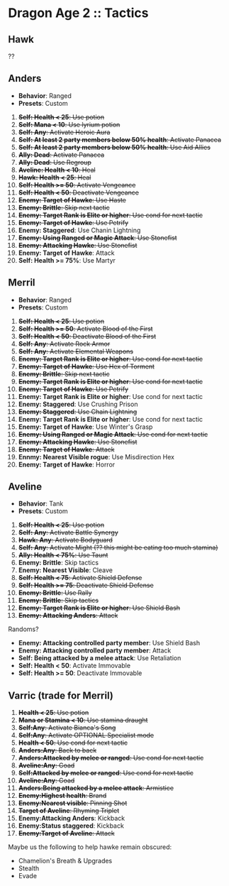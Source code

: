 # Dragon Age 2 :: Tactics

## Hawk

??

## Anders

- **Behavior**: Ranged
- **Presets**: Custom

1. ~~**Self: Health < 25**: Use potion~~
1. ~~**Self: Mana < 10**: Use lyrium potion~~
1. ~~**Self: Any**: Activate Heroic Aura~~
1. ~~**Self: At least 2 party members below 50% health**: Activate Panacea~~
1. ~~**Self: At least 2 party members below 50% health**: Use Aid Allies~~
1. ~~**Ally: Dead**: Activate Panacea~~
1. ~~**Ally: Dead**: Use Regroup~~
1. ~~**Aveline: Health < 10**: Heal~~
1. ~~**Hawk: Health < 25**: Heal~~
1. ~~**Self: Health >= 50**: Activate Vengeance~~
1. ~~**Self: Health < 50**: Deactivate Vengeance~~
1. ~~**Enemy: Target of Hawke**: Use Haste~~
1. ~~**Enemy: Brittle**: Skip next tactic~~
1. ~~**Enemy: Target Rank is Elite or higher**: Use cond for next tactic~~
1. ~~**Enemy: Target of Hawke**: Use Petrify~~
1. **Enemy: Staggered**: Use Chanin Lightning
1. ~~**Enemy: Using Ranged or Magic Attack**: Use Stonefist~~
1. ~~**Enemy: Attacking Hawke**: Use Stonefist~~
1. **Enemy: Target of Hawke**: Attack
1. **Self: Health >= 75%**: Use Martyr

## Merril

- **Behavior**: Ranged
- **Presets**: Custom

1. ~~**Self: Health < 25**: Use potion~~
1. ~~**Self: Health >= 50**: Activate Blood of the First~~
1. ~~**Self: Health < 50**: Deactivate Blood of the First~~
1. ~~**Self: Any**: Activate Rock Armor~~
1. ~~**Self: Any**: Activate Elemental Weapons~~
1. ~~**Enemy: Target Rank is Elite or higher**: Use cond for next tactic~~
1. ~~**Enemy: Target of Hawke**: Use Hex of Torment~~
1. ~~**Enemy: Brittle**: Skip next tactic~~
1. ~~**Enemy: Target Rank is Elite or higher**: Use cond for next tactic~~
1. ~~**Enemy: Target of Hawke**: Use Petrify~~
1. **Enemy: Target Rank is Elite or higher**: Use cond for next tactic
1. **Enemy: Staggered**: Use Crushing Prison
1. ~~**Enemy: Staggered**: Use Chain Lightning~~
1. **Enemy: Target Rank is Elite or higher**: Use cond for next tactic
1. **Enemy: Target of Hawke**: Use Winter's Grasp
1. ~~**Enemy: Using Ranged or Magic Attack**: Use cond for next tactic~~
1. ~~**Enemy: Attacking Hawke**: Use Stonefist~~
1. ~~**Enemy: Target of Hawke**: Attack~~
1. **Ennmy: Nearest Visible rogue**: Use Misdirection Hex
1. **Enemy: Target of Hawke**: Horror

## Aveline

- **Behavior**: Tank
- **Presets**: Custom

1. ~~**Self: Health < 25**: Use potion~~
1. ~~**Self: Any**: Activate Battle Synergy~~
1. ~~**Hawk: Any**: Activate Bodyguard~~
1. ~~**Self: Any**: Activate Might (?? this might be eating too much stamina)~~
1. ~~**Ally: Health < 75%**: Use Taunt~~
1. **Enemy: Brittle**: Skip tactics
1. **Enemy: Nearest Visible**: Cleave
1. ~~**Self: Health < 75**: Activate Shield Defense~~
1. ~~**Self: Health >= 75**: Deactivate Shield Defense~~
1. ~~**Enemy: Brittle**: Use Rally~~
1. ~~**Enemy: Brittle**: Skip tactics~~
1. ~~**Enemy: Target Rank is Elite or higher**: Use Shield Bash~~
1. ~~**Enemy: Attacking Anders**: Attack~~

Randoms?

- **Enemy: Attacking controlled party member**: Use Shield Bash
- **Enemy: Attacking controlled party member**: Attack
- **Self: Being attacked by a melee attack**: Use Retaliation
- **Self: Health < 50**: Activate Immovable
- **Self: Health >= 50**: Deactivate Immovable

## Varric (trade for Merril)

1. ~~**Health < 25**: Use potion~~
1. ~~**Mana or Stamina < 10**: Use stamina draught~~
1. ~~**Self:Any**: Activate Bianca's Song~~
1. ~~**Self:Any**: Activate OPTIONAL Specialist mode~~
1. ~~**Health < 50**: Use cond for next tactic~~
1. ~~**Anders:Any**: Back to back~~
1. ~~**Anders:Attacked by melee or ranged**: Use cond for next tactic~~
1. ~~**Aveline:Any**: Goad~~
1. ~~**Self:Attacked by melee or ranged**: Use cond for next tactic~~
1. ~~**Aveline:Any**: Goad~~
1. ~~**Anders:Being attacked by a melee attack**: Armistice~~
1. ~~**Enemy:Highest health**: Brand~~
1. ~~**Enemy:Nearest visible**: Pinning Shot~~
1. ~~**Target of Aveline**: Rhyming Triplet~~
1. **Enemy:Attacking Anders**: Kickback
1. **Enemy:Status staggered**: Kickback
1. ~~**Enemy:Target of Aveline**: Attack~~

Maybe us the following to help hawke remain obscured:

- Chamelion's Breath & Upgrades
- Stealth
- Evade

